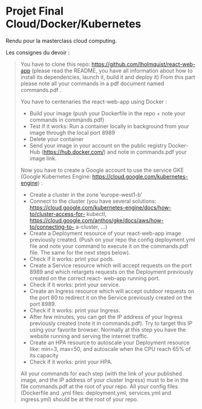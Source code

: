 
# Projet Final Cloud/Docker/Kubernetes


Rendu pour la masterclass cloud computing. 

Les consignes du devoir :


> You have to clone this repo:
> https://github.com/lholmquist/react-web-app (please read the README,
> you have all information about how to install its dependencies, launch
> it, build it and deploy it) From this part please note all your
> commands in a pdf document named commands.pdf .
> 
> You have to centenaries the react-web-app using Docker :
> - Build your image (push your Dockerfile in the repo + note your commands in commands.pdf)
> - Test if it works: Run a container locally in background from your image through the local port 8989
> - Delete your container
> - Send your image in your account on the public registry Docker-Hub (https://hub.docker.com/) and note in commands.pdf your image link.
> 
> Now you have to create a Google account to use the service GKE (Google
> Kubernetes Engine: https://cloud.google.com/kubernetes-engine) :
> - Create a cluster in the zone ‘europe-west1-b’
> - Connect to the cluster (you have several solutions: https://cloud.google.com/kubernetes-engine/docs/how-to/cluster-access-for-
> kubectl,
> https://cloud.google.com/anthos/gke/docs/aws/how-to/connecting-to-
> a-cluster, ...)
> - Create a Deployment resource of your react-web-app image previously created. (Push on your repo the config deployment.yml file and note
> your command to execute it on the commands.pdf file. The same for the
> next steps below).
> - Check if it works: print your pods.
> - Create a Service resource which will accept requests on the port 8989 and which retargets requests on the Deployment previously created
> on the correct react- web-app running port.
> - Check if it works: print your service.
> - Create an Ingress resource which will accept outdoor requests on the port 80 to redirect it on the Service previously created on the port 8989.
> - Check if it works: print your Ingress.
> - After few minutes, you can get the IP address of your Ingress previously created (note it in commands.pdf). Try to target this IP
> using your favorite browser. Normally at this step you have the
> website running and serving the internet traffic.
> - Create an HPA resource to autoscale your Deployment resource like: min=3, max=50, and autoscale when the CPU reach 65% of its capacity
> - Check if it works: print your HPA.
> 
> All your commands for each step (with the link of your published
> image, and the IP address of your cluster Ingress) must to be in the
> file commands.pdf at the root of your repo. All your config files
> (Dockerfile and .yml files: deployment.yml, services.yml and
> ingress.yml) should be at the root of your repo.
